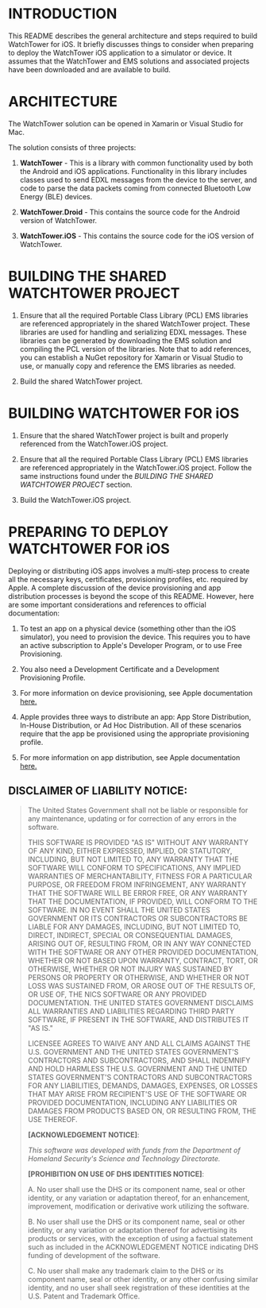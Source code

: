# INTRODUCTION

This README describes the general architecture and steps required to build WatchTower for iOS.  It briefly discusses things to consider when preparing to deploy the WatchTower iOS application to a simulator or device.  It assumes that the WatchTower and EMS solutions and associated projects have been downloaded and are available to build.



# ARCHITECTURE

The WatchTower solution can be opened in Xamarin or Visual Studio for Mac.  

The solution consists of three projects:

1.  **WatchTower** - This is a library with common functionality used by both the Android and iOS applications.  Functionality in this library includes classes used to send EDXL messages from the device to the server, and code to parse the data packets coming from connected Bluetooth Low Energy (BLE) devices.

2.  **WatchTower.Droid** - This contains the source code for the Android version of WatchTower.  

3.  **WatchTower.iOS** - This contains the source code for the iOS version of WatchTower.



# BUILDING THE SHARED WATCHTOWER PROJECT

1. Ensure that all the required Portable Class Library (PCL) EMS libraries are referenced appropriately in the shared WatchTower project.  These libraries are used for handling and serializing EDXL messages.  These libraries can be generated by downloading the EMS solution and compiling the PCL version of the libraries.  Note that to add references, you can establish a NuGet repository for Xamarin or Visual Studio to use, or manually copy and reference the EMS libraries as needed.

2. Build the shared WatchTower project.



# BUILDING WATCHTOWER FOR iOS

1.  Ensure that the shared WatchTower project is built and properly referenced from the WatchTower.iOS project.

2. Ensure that all the required Portable Class Library (PCL) EMS libraries are referenced appropriately in the WatchTower.iOS project.
Follow the same instructions found under the *BUILDING THE SHARED WATCHTOWER PROJECT* section.

3. Build the WatchTower.iOS project.



# PREPARING TO DEPLOY WATCHTOWER FOR iOS
Deploying or distributing iOS apps involves a multi-step process to create all the necessary keys, certificates, provisioning profiles, etc. required by Apple.  A complete discussion of the device provisioning and app distribution processes is beyond the scope of this README.  However, here are some important considerations and references to official documentation:

1. To test an app on a physical device (something other than the iOS simulator), you need to provision the device.  This requires you to have an active subscription to Apple's Developer Program, or to use Free Provisioning.

2.  You also need a Development Certificate and a Development Provisioning Profile.

3.  For more information on device provisioning, see Apple documentation [here.](https://developer.xamarin.com/guides/ios/getting_started/installation/device_provisioning/)

4.  Apple provides three ways to distribute an app: App Store Distribution, In-House Distribution, or Ad Hoc Distribution.  All of these scenarios require that the app be provisioned using the appropriate provisioning profile.

5.  For more information on app distribution, see Apple documentation [here.](https://developer.xamarin.com/guides/ios/deployment,_testing,_and_metrics/app_distribution/)

## **DISCLAIMER OF LIABILITY NOTICE**:

                      

> The United States Government shall not be liable or responsible for
> any maintenance, updating or for correction of any errors in the
> software. 
>
> THIS SOFTWARE IS PROVIDED "AS IS" WITHOUT ANY WARRANTY OF ANY KIND,
> EITHER EXPRESSED, IMPLIED, OR STATUTORY, INCLUDING, BUT NOT LIMITED
> TO, ANY WARRANTY THAT THE SOFTWARE WILL CONFORM TO SPECIFICATIONS, ANY
> IMPLIED WARRANTIES OF MERCHANTABILITY, FITNESS FOR A PARTICULAR
> PURPOSE, OR FREEDOM FROM INFRINGEMENT, ANY WARRANTY THAT THE SOFTWARE
> WILL BE ERROR FREE, OR ANY WARRANTY THAT THE DOCUMENTATION, IF
> PROVIDED, WILL CONFORM TO THE SOFTWARE.  IN NO EVENT SHALL THE UNITED
> STATES GOVERNMENT OR ITS CONTRACTORS OR SUBCONTRACTORS BE LIABLE FOR
> ANY DAMAGES, INCLUDING, BUT NOT LIMITED TO, DIRECT, INDIRECT, SPECIAL
> OR CONSEQUENTIAL DAMAGES, ARISING OUT OF, RESULTING FROM, OR IN ANY
> WAY CONNECTED WITH THE SOFTWARE OR ANY OTHER PROVIDED DOCUMENTATION,
> WHETHER OR NOT BASED UPON WARRANTY, CONTRACT, TORT, OR OTHERWISE,
> WHETHER OR NOT INJURY WAS SUSTAINED BY PERSONS OR PROPERTY OR
> OTHERWISE, AND WHETHER OR NOT LOSS WAS SUSTAINED FROM, OR AROSE OUT OF
> THE RESULTS OF, OR USE OF, THE NICS SOFTWARE OR ANY PROVIDED
> DOCUMENTATION. THE UNITED STATES GOVERNMENT DISCLAIMS ALL WARRANTIES
> AND LIABILITIES REGARDING THIRD PARTY SOFTWARE, IF PRESENT IN THE
> SOFTWARE, AND DISTRIBUTES IT "AS IS."
>
>            
>
> LICENSEE AGREES TO WAIVE ANY AND ALL CLAIMS AGAINST THE U.S.
> GOVERNMENT AND THE UNITED STATES GOVERNMENT'S CONTRACTORS AND
> SUBCONTRACTORS, AND SHALL INDEMNIFY AND HOLD HARMLESS THE U.S.
> GOVERNMENT AND THE UNITED STATES GOVERNMENT'S CONTRACTORS AND
> SUBCONTRACTORS FOR ANY LIABILITIES, DEMANDS, DAMAGES, EXPENSES, OR
> LOSSES THAT MAY ARISE FROM RECIPIENT'S USE OF THE SOFTWARE OR PROVIDED
> DOCUMENTATION, INCLUDING ANY LIABILITIES OR DAMAGES FROM PRODUCTS
> BASED ON, OR RESULTING FROM, THE USE THEREOF.
>
> **[ACKNOWLEDGEMENT NOTICE]**:
>
> *This software was developed with funds from the Department of
> Homeland Security's Science and Technology Directorate.* 
>
> **[PROHIBITION ON USE OF DHS IDENTITIES NOTICE]**:
>
> A.  No user shall use the DHS or its component name, seal or other
> identity, or any variation or adaptation thereof, for an enhancement,
> improvement, modification or derivative work utilizing the software.
>
> B.  No user shall use the DHS or its component name, seal or other
> identity, or any variation or adaptation thereof for advertising its
> products or services, with the exception of using a factual statement
> such as included in the ACKNOWLEDGEMENT NOTICE indicating DHS funding
> of development of the software.           
>
> C.  No user shall make any trademark claim to the DHS or its component
> name, seal or other identity, or any other confusing similar identity,
> and no user shall seek registration of these identities at the U.S.
> Patent and Trademark Office.
